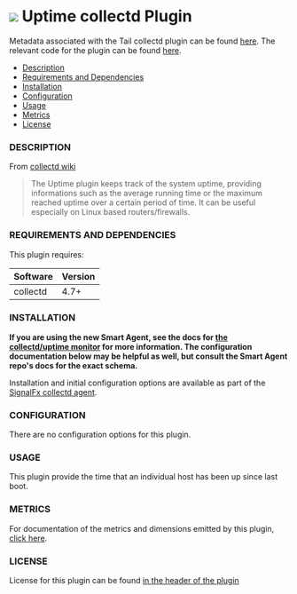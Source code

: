 # ![](https://github.com/signalfx/integrations/blob/master/collectd/img/integrations_collectd.png) Uptime collectd Plugin

Metadata associated with the Tail collectd plugin can be found [here](https://github.com/signalfx/integrations/tree/release/collectd-uptime). The relevant code for the plugin can be found [here](https://github.com/signalfx/collectd/blob/master/src/uptime.c).

- [Description](#description)
- [Requirements and Dependencies](#requirements-and-dependencies)
- [Installation](#installation)
- [Configuration](#configuration)
- [Usage](#usage)
- [Metrics](#metrics)
- [License](#license)

### DESCRIPTION

From [collectd wiki](https://collectd.org/wiki/index.php/Plugin:Uptime)

> The Uptime plugin keeps track of the system uptime, providing informations such as the average running time or the maximum reached uptime over a certain period of time. It can be useful especially on Linux based routers/firewalls.

### REQUIREMENTS AND DEPENDENCIES

This plugin requires:

| Software          | Version        |
|-------------------|----------------|
|  collectd    |  4.7+  |

### INSTALLATION

**If you are using the new Smart Agent, see the docs for [the collectd/uptime
monitor](https://github.com/signalfx/signalfx-agent/tree/master/docs/monitors/collectd-uptime.md)
for more information.  The configuration documentation below may be helpful as
well, but consult the Smart Agent repo's docs for the exact schema.**


Installation and initial configuration options are available as part of the [SignalFx collectd agent](https://github.com/signalfx/integrations/tree/master/collectd).


### CONFIGURATION

There are no configuration options for this plugin.

### USAGE

This plugin provide the time that an individual host has been up since last boot.

### METRICS

For documentation of the metrics and dimensions emitted by this plugin, [click here](./docs).

### LICENSE

License for this plugin can be found [in the header of the plugin](https://github.com/signalfx/collectd/blob/master/src/uptime.c)
